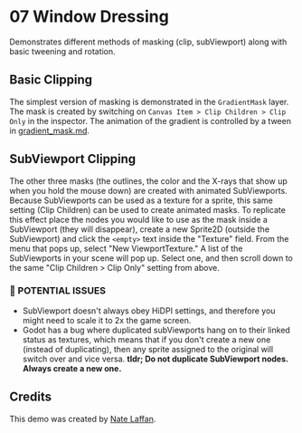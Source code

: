 # 07 Window Dressing

Demonstrates different methods of masking (clip, subViewport) along with basic tweening and rotation.

## Basic Clipping

The simplest version of masking is demonstrated in the `GradientMask` layer. The mask is created by switching on `Canvas Item > Clip Children > Clip Only` in the inspector.  The animation of the gradient is controlled by a tween in  [gradient_mask.md](scripts/gradient_mask.gd).

## SubViewport Clipping

The other three masks (the outlines, the color and the X-rays that show up when you hold the mouse down) are created with animated SubViewports. Because SubViewports can be used as a texture for a sprite, this same setting (Clip Children) can be used to create animated masks. To replicate this effect place the nodes you would like to use as the mask inside a SubViewport (they will disappear), create a new Sprite2D (outside the SubViewport) and click the `<empty>` text inside the "Texture" field. From the menu that pops up, select "New ViewportTexture."  A list of the SubViewports in your scene will pop up. Select one, and then scroll down to the same "Clip Children > Clip Only" setting from above.

### 🚨 POTENTIAL ISSUES

- SubViewport doesn't always obey HiDPI settings, and therefore you might need to scale it to 2x the game screen.
- Godot has a bug where duplicated subViewports hang on to their linked status as textures, which means that if you don't create a new one (instead of duplicating), then any sprite assigned to the original will switch over and vice versa. **tldr; Do not duplicate SubViewport nodes. Always create a new one.**


## Credits
This demo was created by [Nate Laffan](https://github.com/laffan).
